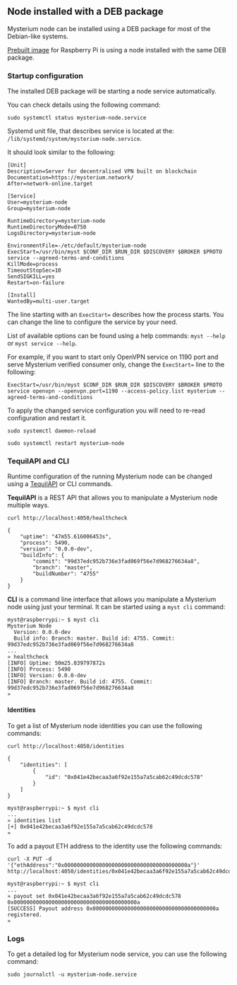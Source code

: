 ## Node installed with a DEB package
Mysterium node can be installed using a DEB package for most of the Debian-like systems.

[Prebuilt image](/user-guide/installation/#running-mysterium-node-on-a-raspberry-pi) for Raspberry Pi is using a node installed with the same DEB package.

### Startup configuration
The installed DEB package will be starting a node service automatically.

You can check details using the following command:

```
sudo systemctl status mysterium-node.service
```

Systemd unit file, that describes service is located at the: `/lib/systemd/system/mysterium-node.service`.

It should look similar to the following:

```
[Unit]
Description=Server for decentralised VPN built on blockchain
Documentation=https://mysterium.network/
After=network-online.target

[Service]
User=mysterium-node
Group=mysterium-node

RuntimeDirectory=mysterium-node
RuntimeDirectoryMode=0750
LogsDirectory=mysterium-node

EnvironmentFile=-/etc/default/mysterium-node
ExecStart=/usr/bin/myst $CONF_DIR $RUN_DIR $DISCOVERY $BROKER $PROTO service --agreed-terms-and-conditions
KillMode=process
TimeoutStopSec=10
SendSIGKILL=yes
Restart=on-failure

[Install]
WantedBy=multi-user.target
```

The line starting with an `ExecStart=` describes how the process starts.
You can change the line to configure the service by your need.

List of available options can be found using a help commands: `myst --help` or `myst service --help`.

For example, if you want to start only OpenVPN service on 1190 port and serve Mysterium verified consumer only, change the `ExecStart=` line to the following:

```
ExecStart=/usr/bin/myst $CONF_DIR $RUN_DIR $DISCOVERY $BROKER $PROTO service openvpn --openvpn.port=1190 --access-policy.list mysterium --agreed-terms-and-conditions
```

To apply the changed service configuration you will need to re-read configuration and restart it.

```
sudo systemctl daemon-reload
```

```
sudo systemctl restart mysterium-node
```

### TequilAPI and CLI
Runtime configuration of the running Mysterium node can be changed using a [TequilAPI](https://tequilapi.mysterium.network/) or CLI commands.

**TequilAPI** is a REST API that allows you to manipulate a Mysterium node multiple ways.

```
curl http://localhost:4050/healthcheck

{
    "uptime": "47m55.616006453s",
    "process": 5490,
    "version": "0.0.0-dev",
    "buildInfo": {
        "commit": "99d37edc952b736e3fad069f56e7d968276634a8",
        "branch": "master",
        "buildNumber": "4755"
    }
}
```

**CLI** is a command line interface that allows you manipulate a Mysterium node using just your terminal.
It can be started using a `myst cli` command:

```
myst@raspberrypi:~ $ myst cli
Mysterium Node
  Version: 0.0.0-dev
  Build info: Branch: master. Build id: 4755. Commit: 99d37edc952b736e3fad069f56e7d968276634a8
...
» healthcheck
[INFO] Uptime: 50m25.039797872s
[INFO] Process: 5490
[INFO] Version: 0.0.0-dev
[INFO] Branch: master. Build id: 4755. Commit: 99d37edc952b736e3fad069f56e7d968276634a8
»
```

#### Identities

To get a list of Mysterium node identities you can use the following commands:

```
curl http://localhost:4050/identities

{
    "identities": [
        {
            "id": "0x041e42becaa3a6f92e155a7a5cab62c49dcdc578"
        }
    ]
}
```

```
myst@raspberrypi:~ $ myst cli
...
» identities list
[+] 0x041e42becaa3a6f92e155a7a5cab62c49dcdc578
»
```

To add a payout ETH address to the identity use the following commands:

```
curl -X PUT -d '{"ethAddress":"0x000000000000000000000000000000000000000a"}' http://localhost:4050/identities/0x041e42becaa3a6f92e155a7a5cab62c49dcdc578/payout
```

```
myst@raspberrypi:~ $ myst cli
...
» payout set 0x041e42becaa3a6f92e155a7a5cab62c49dcdc578 0x000000000000000000000000000000000000000a
[SUCCESS] Payout address 0x000000000000000000000000000000000000000a registered.
»
```

### Logs

To get a detailed log for Mysterium node service, you can use the following command:

```
sudo journalctl -u mysterium-node.service
```
